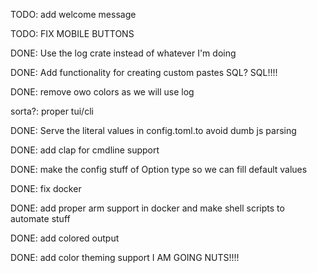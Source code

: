 TODO: add welcome message

TODO: FIX MOBILE BUTTONS

DONE: Use the log crate instead of whatever I'm doing

DONE: Add functionality for creating custom pastes
SQL? SQL!!!!

DONE: remove owo colors as we will use log

sorta?: proper tui/cli


DONE: Serve the literal values in config.toml.to avoid dumb js parsing

DONE: add clap for cmdline support

DONE: make the config stuff of Option type so we can fill default values

DONE: fix docker

DONE: add proper arm support in docker and make shell scripts to automate stuff

DONE: add colored output

DONE: add color theming support
I AM GOING NUTS!!!!
